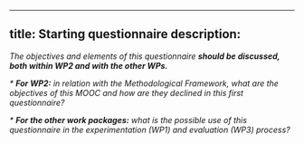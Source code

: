 ---
title: Starting questionnaire
description: 
--

_The objectives and elements of this questionnaire **should be discussed, both within WP2 and with the other WPs.**_

_*  **For WP2:** in relation with the Methodological Framework, what are the objectives of this MOOC and how are they declined in this first questionnaire?_

_*   **For the other work packages:** what is the possible use of this questionnaire in the experimentation (WP1) and evaluation (WP3) process?_
